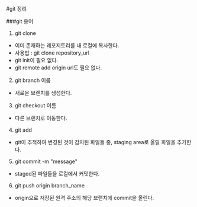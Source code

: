 #git 정리

###git 용어

1. git clone

- 이미 존재하는 레포지토리를 내 로컬에 복사한다.
- 사용법 : git clone repository_url
- git init이 필요 없다.
- git remote add origin url도 필요 없다.

2. git branch 이름

- 새로운 브랜치를 생성한다.

3. git checkout 이름

- 다른 브랜치로 이동한다.

4. git add

- git이 추적하여 변경된 것이 감지된 파일들 중, staging area로 올릴 파일을 추가한다.

5. git commit -m "message"

- staged된 파일들을 로컬에서 커밋한다.

6. git push origin branch_name

- origin으로 저장된 원격 주소의 해당 브랜치에 commit을 올린다.
